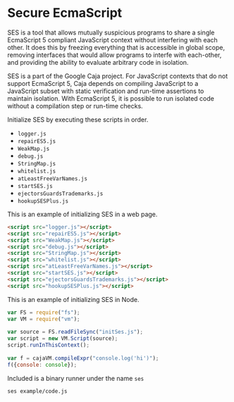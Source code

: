 
# Secure EcmaScript

SES is a tool that allows mutually suspicious programs to share a single
EcmaScript 5 compliant JavaScript context without interfering with each
other.  It does this by freezing everything that is accessible in global
scope, removing interfaces that would allow programs to interfe with
each-other, and providing the ability to evaluate arbitrary code in
isolation.

SES is a part of the Google Caja project.  For JavaScript contexts that
do not support EcmaScript 5, Caja depends on compiling JavaScript to a
JavaScript subset with static verification and run-time assertions to
maintain isolation.  With EcmaScript 5, it is possible to run isolated
code without a compilation step or run-time checks.

Initialize SES by executing these scripts in order.

-   `logger.js`
-   `repairES5.js`
-   `WeakMap.js`
-   `debug.js`
-   `StringMap.js`
-   `whitelist.js`
-   `atLeastFreeVarNames.js`
-   `startSES.js`
-   `ejectorsGuardsTrademarks.js`
-   `hookupSESPlus.js`

This is an example of initializing SES in a web page.

```html
<script src="logger.js"></script>
<script src="repairES5.js"></script>
<script src="WeakMap.js"></script>
<script src="debug.js"></script>
<script src="StringMap.js"></script>
<script src="whitelist.js"></script>
<script src="atLeastFreeVarNames.js"></script>
<script src="startSES.js"></script>
<script src="ejectorsGuardsTrademarks.js"></script>
<script src="hookupSESPlus.js"></script>
```

This is an example of initializing SES in Node.

```javascript
var FS = require("fs");
var VM = require("vm");
 
var source = FS.readFileSync("initSes.js");
var script = new VM.Script(source);
script.runInThisContext();
 
var f = cajaVM.compileExpr("console.log('hi')");
f({console: console});
```

Included is a binary runner under the name `ses`

```bash
ses example/code.js
```
